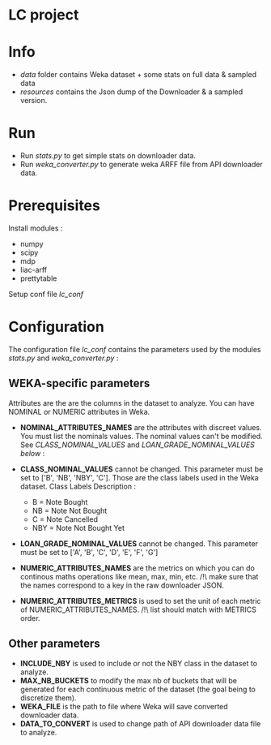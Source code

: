 LC project
==

# Info 
 - _data_ folder contains Weka dataset + some stats on full data &  sampled data
 - _resources_ contains the Json dump of the Downloader & a sampled version.

# Run

 - Run _stats.py_ to get simple stats on downloader data. 
 - Run _weka_converter.py_ to generate weka ARFF file from API downloader data.

# Prerequisites 

Install modules :
 - numpy
 - scipy
 - mdp
 - liac-arff
 - prettytable

Setup conf file _lc_conf_

# Configuration 

The configuration file _lc_conf_ contains the parameters used by 
the modules _stats.py_ and _weka_converter.py_ :

## WEKA-specific parameters 

Attributes are the are the columns in the dataset to analyze.
You can have NOMINAL or NUMERIC attributes in Weka.

 - **NOMINAL_ATTRIBUTES_NAMES** are the attributes with discreet values. You must list the nominals values. The nominal values can't be modified. See *CLASS_NOMINAL_VALUES* and *LOAN_GRADE_NOMINAL_VALUES below* :

 - **CLASS_NOMINAL_VALUES** cannot be changed. This parameter must be set to ['B', 'NB', 'NBY', 'C']. Those are the class labels used in the Weka dataset. 
    Class Labels Description :
	* B = Note Bought
	* NB = Note Not Bought
	* C = Note Cancelled
	* NBY = Note Not Bought Yet

 - **LOAN_GRADE_NOMINAL_VALUES** cannot be changed. This parameter must be set to ['A', 'B', 'C', 'D', 'E', 'F', 'G']

 - **NUMERIC_ATTRIBUTES_NAMES** are the metrics on which you can do continous maths operations like mean, max, min, etc. /!\ make sure that the names correspond to a key in the raw downloader JSON.

 - **NUMERIC_ATTRIBUTES_METRICS** is used to set the unit of each metric of NUMERIC_ATTRIBUTES_NAMES. /!\ list should match with METRICS order.


## Other parameters

 - **INCLUDE_NBY** is used to include or not the NBY class in the dataset to analyze.
 - **MAX_NB_BUCKETS** to modify the max nb of buckets that will be generated for each continuous metric of the dataset (the goal being to discretize them).
 - **WEKA_FILE** is the path to file where Weka will save converted downloader data.
 - **DATA_TO_CONVERT**  is used to change path of API downloader data file to analyze.

		



